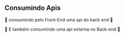 ## Consumindo Apis
<p>📌 consumindo pelo Front-End uma api do back end 📌</p>
<p>📕 E também consumindo uma api externa no Back-end 📕</p>
